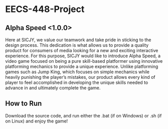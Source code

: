 # EECS-448-Project

## Alpha Speed <1.0.0>
Here at SICJY, we value our teamwork and take pride in sticking to the design process. This dedication is what allows us to provide a quality product for consumers of media looking for a new and exciting interactive experience. For this purpose, SICJY would like to introduce Alpha Speed, a video game focused on being a pure skill-based platformer using innovative platforming mechanics to provide a unique experience. Unlike platforming games such as Jump King, which focuses on simple mechanics while heavily punishing the player’s mistakes, our product allows every kind of player to feel accomplished in developing the unique skills needed to advance in and ultimately complete the game.

## How to Run
Download the source code, and run either the .bat (if on Windows) or .sh (if on Linux) and enjoy the game!
